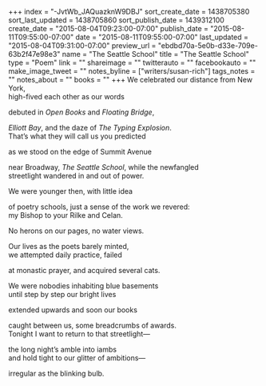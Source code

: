 +++
index = "-JvtWb_JAQuazknW9DBJ"
sort_create_date = 1438705380
sort_last_updated = 1438705860
sort_publish_date = 1439312100
create_date = "2015-08-04T09:23:00-07:00"
publish_date = "2015-08-11T09:55:00-07:00"
date = "2015-08-11T09:55:00-07:00"
last_updated = "2015-08-04T09:31:00-07:00"
preview_url = "ebdbd70a-5e0b-d33e-709e-63b2f47e98e3"
name = "The Seattle School"
title = "The Seattle School"
type = "Poem"
link = ""
shareimage = ""
twitterauto = ""
facebookauto = ""
make_image_tweet = ""
notes_byline = ["writers/susan-rich"]
tags_notes = ""
notes_about = ""
books = ""
+++
We celebrated our distance from New York,<br>
high-fived each other as our words

debuted in _Open Books_ and _Floating Bridge_,

_Elliott Bay_, and the daze of _The Typing Explosion_.<br>
That’s what they will call us you predicted

as we stood on the edge of Summit Avenue

near Broadway, _The Seattle School_, while the newfangled<br>
streetlight wandered in and out of power.

We were younger then, with little idea

of poetry schools, just a sense of the work we revered:<br>
my Bishop to your Rilke and Celan.

No herons on our pages, no water views.

Our lives as the poets barely minted,<br>
we attempted daily practice, failed

at monastic prayer, and acquired several cats.

We were nobodies inhabiting blue basements<br>
until step by step our bright lives

extended upwards and soon our books

caught between us, some breadcrumbs of awards.<br>
Tonight I want to return to that streetlight—

the long night’s amble into iambs<br>
and hold tight to our glitter of ambitions—

irregular as the blinking bulb.